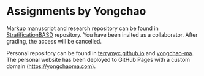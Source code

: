 # Assignments by Yongchao

Markup manuscript and research repository can be found in [StratificationBASD](https://github.com/terrymyc/StratificationBASD) repository. You have been invited as a collaborator. After grading, the access will be cancelled.

Personal repository can be found in [terrymyc.github.io](https://github.com/terrymyc/terrymyc.github.io) and [yongchao-ma](https://github.com/terrymyc/yongchao-ma). The personal website has been deployed to GitHub Pages with a custom domain (https://yongchaoma.com).